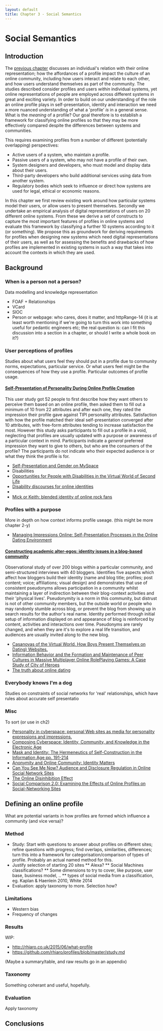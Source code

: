 ```yaml
---
layout: default
title: Chapter 3 - Social Semantics
---
```


# Social Semantics

## Introduction

The [previous chapter](/thesis/chapter2) discusses an individual's relation with their online representation; how the affordances of a profile impact the culture of an online community, including how users interact and relate to each other, and how users understand themselves as part of the community. The studies described consider profiles and users *within* individual systems, yet online representations of people are employed across different systems in great and exciting variety. In order to build on our understanding of the role an online profile plays in self-presentation, identity and interaction we need a more nuanced understanding of what a 'profile' *is* in a general sense. What is the *meaning* of a profile? Our goal therefore is to establish a framework for classifying online profiles so that they may be more effectively compared despite the differences between systems and communities.

This requires examining profiles from a number of different (potentially overlapping) perspectives:

* Active users of a system, who maintain a profile.
* Passive users of a system, who may not have a profile of their own.
* System designers and developers, who must model and display data about their users.
* Third-party developers who build additional services using data from another system.
* Regulatory bodies which seek to influence or direct how systems are used for legal, ethical or economic reasons.

In this chapter we first review existing work around how particular systems model their users, or allow users to present themselves. Secondly we undertake an empirical analysis of digital representations of users on 20 different online systems. From these we derive a set of constructs to capture the most important features of profiles in online systems and evaluate this framework by classifying a further 10 systems according to it (or something). We propose this as groundwork for deriving requirements for profiles when designing new systems which need digital representations of their users, as well as for assessing the benefits and drawbacks of how profiles are implemented in existing systems in such a way that takes into account the contexts in which they are used.

## Background

### When is a person not a person?

Data modelling and knowledge representation

* FOAF + Relationships
* VCard
* SIOC
* Person or webpage: who cares, does it matter, and httpRange-14 (it is at least worth mentioning if we're going to turn this work into something useful for pedantic engineers etc; the real question is: can I fit this discussion into a section in a chapter, or should I write a whole book on it?)

### User perceptions of profiles

Studies about what users feel they should put in a profile due to community norms, expectations, particular service. Or what users feel might be the consequences of how they use a profile. Particular outcomes of profile usage.

#### [Self-Presentation of Personality During Online Profile Creation](https://www.aaai.org/ocs/index.php/ICWSM/09/paper/viewFile/156/482)

This user study got 52 people to first describe how they want others to perceive them based on an online profile, then asked them to fill out a minimum of 10 from 22 attributes and after each one, they rated the impression their profile gave against TIPI personality attributes. Satisfaction with how the profile matched their ideal self-presentation converged after 10 attributes, with free-form attributes tending to increase satisfaction the most. However this study asks participants to fill out a profile in a void, neglecting that profiles are usually updated with a purpose or awareness of a particular context in mind. Participants indicate a *general* preferred impression they want to give to others, but who are the consumers of the profile? The participants do not indicate who their expected audience is or what they think the profile is for.

* [Self-Presentation and Gender on MySpace](https://www.researchgate.net/publication/222435595_Self-Presentation_and_Gender_on_MySpace)
* Disabilities
 * [Opportunities for People with Disabilities in the Virtual World of Second Life](http://onlinelibrary.wiley.com/doi/10.1002/j.2048-7940.2010.tb00056.x/pdf)
 * [Disability discourses for online identities](http://www.tandfonline.com/doi/pdf/10.1080/09687590220139883?instName=University+of+Edinburgh)
 *
* [Mick or Keith: blended identity of online rock fans](http://download.springer.com/static/pdf/515/art%253A10.1007%252Fs12394-009-0015-5.pdf?originUrl=http%3A%2F%2Flink.springer.com%2Farticle%2F10.1007%2Fs12394-009-0015-5&token2=exp=1454607007~acl=%2Fstatic%2Fpdf%2F515%2Fart%25253A10.1007%25252Fs12394-009-0015-5.pdf%3ForiginUrl%3Dhttp%253A%252F%252Flink.springer.com%252Farticle%252F10.1007%252Fs12394-009-0015-5*~hmac=857c96e9bbf2551fe5a284c7ae7af3136d8ad2f82d8f48c12967dd96fd4827eb)

### Profiles with a purpose

More in depth on how context informs profile useage. (this might be more chapter 2-y)

* [Managing Impressions Online: Self-Presentation Processes in the Online Dating Environment](http://onlinelibrary.wiley.com/doi/10.1111/j.1083-6101.2006.00020.x/full)

#### [Constructing academic alter-egos: identity issues in a blog-based community](http://download.springer.com/static/pdf/526/art%253A10.1007%252Fs12394-009-0020-8.pdf?originUrl=http%3A%2F%2Flink.springer.com%2Farticle%2F10.1007%2Fs12394-009-0020-8&token2=exp=1454607008~acl=%2Fstatic%2Fpdf%2F526%2Fart%25253A10.1007%25252Fs12394-009-0020-8.pdf%3ForiginUrl%3Dhttp%253A%252F%252Flink.springer.com%252Farticle%252F10.1007%252Fs12394-009-0020-8*~hmac=19ee001e710533a633cd3e827bafee6bf6017106127489f26f407924383cfa82)

Observational study of over 200 blogs within a particular community, and semi-structured interviews with 40 bloggers. Identifies five aspects which affect how bloggers build their identity (name and blog title; profiles; post content; voice; affiliations; visual design) and demonstrates that use of consistent pseudonyms allows participation in a community whilst maintaining a layer of indirection between their blog-context activities and their 'physical lives'. Pseudonymity is a norm in this community, but distrust is not of other community members, but the outside world or people who may randomly stumble across blog, or prevent the blog from showing up in search results for the author's real name. Identity performed through initial setup of information displayed on and appearance of blog is reinforced by content, activities and interactions over time. Pseudonyms are rarely changed, and when they are it's to explore a real life transition, and audiences are usually invited along to the new blog.

* [Casanovas of the Virtual World. How Boys Present Themselves on Dating) Websites.](https://www.researchgate.net/publication/47502962_Casanova_s_of_the_Virtual_World_How_Boys_Present_Themselves_on_Dating_Websites)
* [Information Behavior and the Formation and Maintenance of Peer Cultures in Massive Multiplayer Online RolePlaying Games: A Case Study of City of Heroes](http://www.digra.org/wp-content/uploads/digital-library/06278.15067.pdf)
* [The truth about online dating](http://drrobertepstein.com/pdf/Epstein-TheTruthAboutOnlineDating-2-07.pdf?lbisphpreq=1)

### Everybody knows I'm a dog

Studies on constraints of social networks for 'real' relationships, which have rules about accurate self presentatio

### Misc

To sort (or use in ch2)

* [Personality in cyberspace: personal Web sites as media for personality expressions and impressions.](http://www.ncbi.nlm.nih.gov/pubmed/16784349)
* [Composing Cyberspace: Identity, Community, and Knowledge in the Electronic Age](https://books.google.com/books?id=jasQAQAAMAAJ)
* [Mask and Identity: The Hermeneutics of Self-Construction in the Information Age  pp. 191-214](http://ebooks.cambridge.org/chapter.jsf?bid=CBO9780511606373&cid=CBO9780511606373A021)
* [Anonymity and Online Community: Identity Matters](http://www.webcitation.org/query?url=http%3A%2F%2Falistapart.com%2Farticles%2Fidentitymatters&date=2008-09-28)
* [Can You See Me Now? Audience and Disclosure Regulation in Online Social Network Sites](http://bst.sagepub.com/content/28/1/20)
* [The Online Disinhibition Effect](http://online.liebertpub.com/doi/abs/10.1089/1094931041291295)
* [Social Comparison 2.0: Examining the Effects of Online Profiles on Social-Networking Sites](http://online.liebertpub.com/doi/abs/10.1089/cyber.2010.0120)

## Defining an online profile

What are potential variants in how profiles are formed which influence a community (and vice versa)?

### Method

* Study: Start with questions to answer about profiles on different sites; refine questions with progress; find overlaps, similarities, differences; turn this into a framework for categorisation/comparison of types of profile. Probably an actual named method for this.
* Justify selection of starting 20 sites
** Alexa?
** Social Machines classifications?
** Some dimensions to try to cover, like purpose, user base, business model, ..
** types of social media from a classification, eg. Kaplan & Haenlein 2010, White 2014
* Evaluation: apply taxonomy to more. Selection how?

### Limitations

* Western bias
* Frequency of changes

### Results

WIP:

* http://rhiaro.co.uk/2015/06/what-profile
* https://github.com/rhiaro/profiles/blob/master/study.md

(Maybe a summary/table, and raw results go in an appendix)

### Taxonomy

Something coherant and useful, hopefully.

### Evaluation

Apply taxonomy

## Conclusions